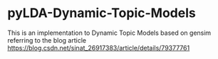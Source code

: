# pyLDA-Dynamic-Topic-Models
This is an implementation to Dynamic Topic Models based on gensim referring to the blog article https://blog.csdn.net/sinat_26917383/article/details/79377761
